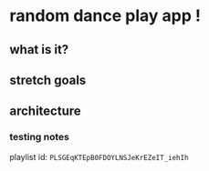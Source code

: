 # random dance play app !

## what is it?

## stretch goals

## architecture

### testing notes
playlist id: `PLSGEqKTEpB0FDOYLNSJeKrEZeIT_iehIh`